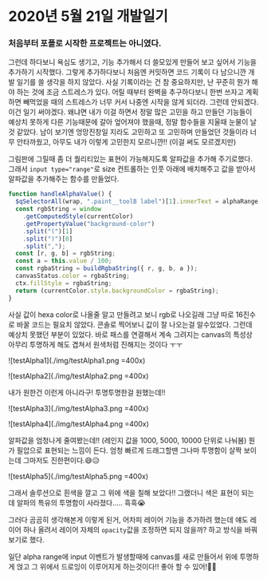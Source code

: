 # 2020년 5월 21일 개발일기

### 처음부터 포폴로 시작한 프로젝트는 아니였다.

그런데 하다보니 욕심도 생기고, 기능 추가해서 더 쓸모있게 만들어 보고 싶어서 기능을 추가하기 시작했다.
그렇게 추가하다보니 처음엔 커밋하면 코드 기록이 다 남으니깐 개발 일기를 쓸 생각을 하지 않았다. 사실 기록이라는 건 참 중요하지만, 난 꾸준히 뭔가 해야 하는 것에 조금 스트레스가 있다. 어릴 때부터 완벽을 추구하다보니 한번 쓰자고 계획 하면 빼먹었을 때의 스트레스가 너무 커서 나중엔 시작을 않게 되더라.
그런데 안되겠다. 이건 일기 써야겠다. 왜냐면 내가 이걸 하면서 정말 많은 고민을 하고 만들던 기능들이 예상치 못하게 다른 기능때문에 갈아 엎어져야 했을때, 정말 함수들을 지울때 눈물이 날것 같았다.
남이 보기엔 엉망진창일 지라도 고민하고 또 고민하며 만들었던 것들이라 너무 안타까웠고, 아무도 내가 이렇게 고민한지 모르니깐!! (이걸 써도 모르겠지만)

그림판에 그릴때 좀 더 퀄리티있는 표현이 가능해지도록 알파값을 추가해 주기로했다. 그래서 <code>input type="range"</code>로 size 컨트롤하는 인풋 아래에 배치해주고 값을 받아서 알파값을 추가해주는 함수를 만들었다.

```javascript
function handleAlphaValue() {
  $qSelectorAll(wrap, ".paint__toolB label")[1].innerText = alphaRange.value;
  const rgbString = window
    .getComputedStyle(currentColor)
    .getPropertyValue("background-color")
    .split("(")[1]
    .split(")")[0]
    .split(",");
  const [r, g, b] = rgbString;
  const a = this.value / 100;
  const rgbaString = buildRgbaString({ r, g, b, a });
  canvasStatus.color = rgbaString;
  ctx.fillStyle = rgbaString;
  return (currentColor.style.backgroundColor = rgbaString);
}
```

사실 값이 hexa color로 나올줄 알고 만들려고 보니 rgb로 나오길래 그냥 따로 16진수로 바꿀 코드는 필요치 않았다. 콘솔로 찍어보니 값이 잘 나오는걸 알수있었다. 그런데 예상치 못했던 부분이 있었다. 바로 패스를 연결해서 계속 그려지는 canvas의 특성상 아무리 투명하게 해도 겹쳐서 원색처럼 진해지는 것이다 ㅜㅜ

![testAlpha1](./img/testAlpha1.png =400x)

![testAlpha2](./img/testAlpha2.png =400x)

내가 원한건 이런게 아니라구! 투명투명한걸 원했는데!!

![testAlpha3](./img/testAlpha3.png =400x)

![testAlpha4](./img/testAlpha4.png =400x)

알파값을 엄청나게 줄여봤는데!! (레인지 값을 1000, 5000, 10000 단위로 나눠봄) 뭔가 필압으로 표현되는 느낌이 든다. 엄청 빠르게 드래그할땐 그나마 투명함이 살짝 보이는데 그마저도 진한편이다.😅😥

![testAlpha5](./img/testAlpha5.png =400x)

그래서 솔루션으로 흰색을 깔고 그 위에 색을 칠해 보았다!!
그랬더니 색은 표현이 되는데 알파의 특유의 투명함이 사라졌다..... 흑흑😭

그러다 곰곰히 생각해본게 이렇게 된거, 어차피 레이어 기능을 추가하려 했는데 얘도 레이어 하나 올려서 레이어 자체의 <code>opacity</code>값을 조정하면 되지 않을까? 하고 방식을 바꿔보기로 했다.

일단 alpha range에 input 이벤트가 발생할때에 canvas를 새로 만들어서 위에 투명하게 얹고 그 위에서 드로잉이 이루어지게 하는것이다!! 좋아 할 수 있어!😤💪
